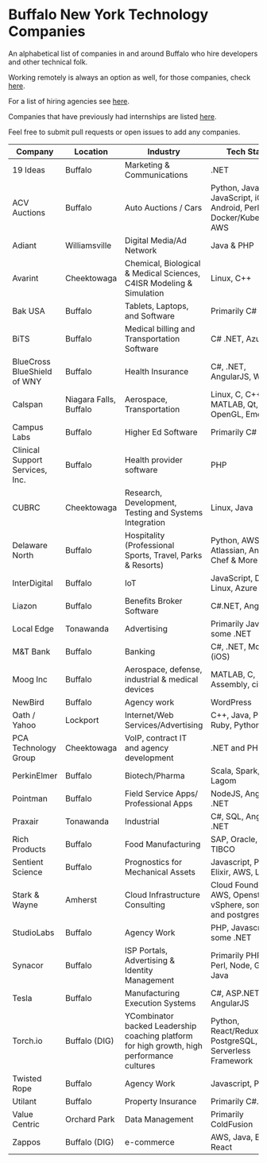 # Buffalo New York Technology Companies

An alphabetical list of companies in and around Buffalo who hire developers and other technical folk.

Working remotely is always an option as well, for those companies, check [here](https://github.com/lukasz-madon/awesome-remote-job).

For a list of hiring agencies see [here](Agencies.md).

Companies that have previously had internships are listed [here](Internships.md).

Feel free to submit pull requests or open issues to add any companies.

| Company | Location | Industry | Tech Stack | Careers |
| ------- | -------- | -------- | ---------- | ------- |
| 19 Ideas | Buffalo | Marketing & Communications | .NET | https://19ideas.com/#careers |
| ACV Auctions | Buffalo | Auto Auctions / Cars | Python, Java, JavaScript, iOS, Android, Perl, Docker/Kubernetes, AWS | https://acvauctions.bamboohr.com/jobs/ |
| Adiant | Williamsville | Digital Media/Ad Network | Java & PHP | https://www.adiant.com/ |
| Avarint | Cheektowaga | Chemical, Biological & Medical Sciences, C4ISR Modeling & Simulation | Linux, C++ | http://www.avarint.com/careers.html |
| Bak USA | Buffalo | Tablets, Laptops, and Software | Primarily C# .NET | https://www.bakusa.com/work/ |
| BiTS | Buffalo | Medical billing and Transportation Software | C# .NET, Azure | https://www.intelligentbits.com |
| BlueCross BlueShield of WNY | Buffalo | Health Insurance | C#, .NET, AngularJS, Web | https://www.bcbswny.com/content/WNYcareers.html |
| Calspan | Niagara Falls, Buffalo | Aerospace, Transportation | Linux, C, C++, MATLAB, Qt, OpenGL, Emedded | http://www.calspan.com/careers/ |
| Campus Labs | Buffalo | Higher Ed Software | Primarily C# .NET | http://www.campuslabs.com/ |
| Clinical Support Services, Inc. | Buffalo | Health provider software | PHP | http://csshealth.com/ |
| CUBRC | Cheektowaga | Research, Development, Testing and Systems Integration | Linux, Java | http://www.cubrc.org/index.php/careers |
| Delaware North | Buffalo | Hospitality (Professional Sports, Travel, Parks & Resorts) | Python, AWS, Atlassian, Ansible, Chef & More | https://careers.delawarenorth.com |
| InterDigital | Buffalo | IoT | JavaScript, Docker, Linux, Azure | http://www.interdigital.com/page/careers |
| Liazon | Buffalo | Benefits Broker Software | C#.NET, AngularJS | http://liazon.com/about-us/careers/ |
| Local Edge | Tonawanda | Advertising | Primarily Java, some .NET | http://localedge.com |
| M&T Bank | Buffalo | Banking | C#, .NET, Mobile (iOS) | https://www.mtb.com/careers |
| Moog Inc | Buffalo | Aerospace, defense, industrial & medical devices | MATLAB, C, Assembly, circuitry  | http://moog.com |
| NewBird | Buffalo | Agency work | WordPress | https://newbirddesign.com/ |
| Oath / Yahoo | Lockport | Internet/Web Services/Advertising | C++, Java, Perl, Ruby, Python | https://www.oath.com/careers/work-at-oath/ |
| PCA Technology Group | Cheektowaga | VoIP, contract IT and agency development | .NET and PHP | http://www.pcatechnologygroup.com |
| PerkinElmer | Buffalo | Biotech/Pharma | Scala, Spark, & Lagom | http://www.perkinelmer.com/corporate/careers/ |
| Pointman | Buffalo | Field Service Apps/ Professional Apps | NodeJS, Angular, .NET | https://pointman.bamboohr.com/jobs/ |
| Praxair | Tonawanda | Industrial | C#, SQL, Angular, .NET | http://www.praxair.com/careers |
| Rich Products | Buffalo | Food Manufacturing | SAP, Oracle, .NET, TIBCO | https://careers.rich.com/ |
| Sentient Science | Buffalo | Prognostics for Mechanical Assets | Javascript, Python, Elixir, AWS, Linux | http://sentientscience.com/company/careers/ |
| Stark & Wayne | Amherst | Cloud Infrastructure<br />Consulting | Cloud Foundry, AWS, Openstack, vSphere, some Go and postgres | beahero@starkandwayne.com |
| StudioLabs | Buffalo | Agency Work | PHP, Javascript, some .NET | http://studiolabs.com/join |
| Synacor | Buffalo | ISP Portals, Advertising & Identity Management | Primarily PHP, with Perl, Node, Go & Java | https://www.synacor.com/ |
| Tesla | Buffalo | Manufacturing Execution Systems | C#, ASP.NET MVC, AngularJS  | https://www.tesla.com/careers |
| Torch.io | Buffalo (DIG) | YCombinator backed Leadership coaching platform for high growth, high performance cultures  | Python, React/Redux, AWS, PostgreSQL, Serverless Framework | scott@torch.io |
| Twisted Rope | Buffalo | Agency Work | Javascript, PHP | http://twisted-rope.com/ |
| Utilant | Buffalo | Property Insurance | Primarily C#.NET | http://public.utilant.com/ |
| Value Centric | Orchard Park | Data Management | Primarily ColdFusion | http://www.valuecentric.com/ |
| Zappos | Buffalo (DIG) | e-commerce | AWS, Java, Elixir, React | https://buffalo.zappos.biz |
